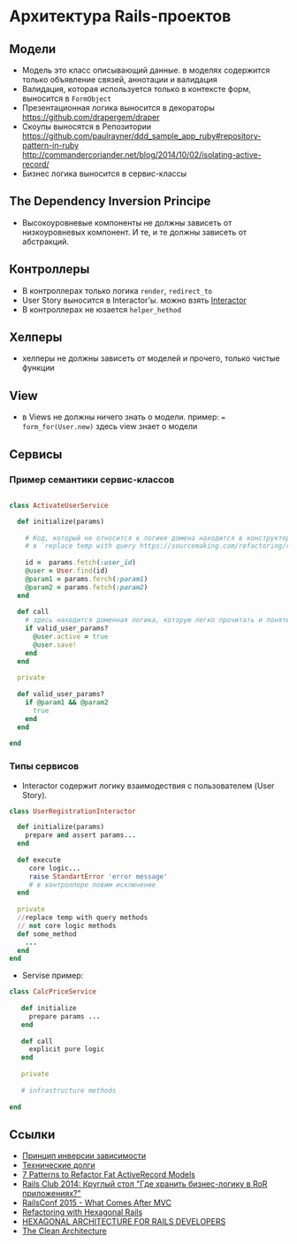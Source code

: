 # Архитектура Rails-проектов

## Модели
- Модель это класс описывающий данные. в моделях содержится только объявление связей, аннотации и валидация
- Валидация, которая используется только в контексте форм, выносится в `FormObject`
- Презентационная логика выносится в декораторы https://github.com/drapergem/draper
- Скоупы выносятся в Репозитории https://github.com/paulrayner/ddd_sample_app_ruby#repository-pattern-in-ruby http://commandercoriander.net/blog/2014/10/02/isolating-active-record/
- Бизнес логика выносится в сервис-классы 

## The Dependency Inversion Principe
- Высокоуровневые компоненты не должны зависеть от низкоуровневых компонент.
И те, и те должны зависеть от абстракций.

## Контроллеры
- В контроллерах только логика `render`, `redirect_to`
- User Story выносится в Interactor'ы. можно взять [Interactor](https://github.com/collectiveidea/interactor)
- В контроллерах не юзается `helper_hethod`

## Хелперы
- хелперы не должны зависеть от моделей и прочего, только чистые функции

## View
- в Views не должны ничего знать о модели. пример: `= form_for(User.new)` здесь view знает о модели

## Сервисы

### Пример семантики сервис-классов

```ruby

class ActivateUserService

  def initialize(params)
    
    # Код, который не относится к логике домена находится в конструкторе,
    # в `replace temp with query https://sourcemaking.com/refactoring/replace-temp-with-query` и в коллбеках
    
    id =  params.fetch(:user_id)    
    @user = User.find(id)
    @param1 = params.ferch(:param1)
    @param2 = params.fetch(:param2)
  end
    
  def call
    # здесь находится доменная логика, которую легко прочитать и понять, что происходит
    if valid_user_params?
      @user.active = true
      @user.save!
    end
  end
  
  private
  
  def valid_user_params?
    if @param1 && @param2
      true
    end
  end
  
end
```
### Типы сервисов
- Interactor содержит логику взаимодествия с пользователем (User Story).
```ruby
class UserRegistrationInteractor

  def initialize(params)
    prepare and assert params...
  end
  
  def execute
     core logic...
     raise StandartError 'error message'
     # в контроллере ловим исключение
  end
  
  private
  //replace temp with query methods
  // not core logic methods
  def some_method
    ...
  end
end
```
- Servise пример:
```ruby
class CalcPriceService
 
   def initialize
     prepare params ...
   end
   
   def call
     explicit pure logic
   end
   
   private 
  
   # infrastructure methods
   
end
 ```

## Ссылки
- [Принцип инверсии зависимости](http://blog.byndyu.ru/2009/12/blog-post.html)
- [Технические долги](http://blog.byndyu.ru/2008/12/blog-post.html)
- [7 Patterns to Refactor Fat ActiveRecord Models](http://blog.codeclimate.com/blog/2012/10/17/7-ways-to-decompose-fat-activerecord-models/)
- [Rails Club 2014: Круглый стол "Где хранить бизнес-логику в RoR приложениях?"](https://www.youtube.com/watch?v=Rqa0cn_uzuc)
- [RailsConf 2015 - What Comes After MVC](https://www.youtube.com/watch?v=uFpXKLSREQo&index=14&list=PLE7tQUdRKcybf82pLlMnPZjAMMMV5DJsK)
- [Refactoring with Hexagonal Rails](https://www.agileplannerapp.com/blog/building-agile-planner/refactoring-with-hexagonal-rails)
- [HEXAGONAL ARCHITECTURE FOR RAILS DEVELOPERS](http://victorsavkin.com/post/42542190528/hexagonal-architecture-for-rails-developers)
- [The Clean Architecture](https://blog.8thlight.com/uncle-bob/2012/08/13/the-clean-architecture.html)
